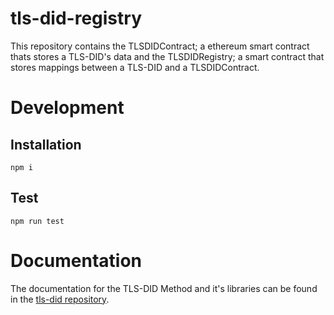 # tls-did-registry

This repository contains the TLSDIDContract; a ethereum smart contract thats stores a TLS-DID's data and the TLSDIDRegistry; a smart contract that stores mappings between a TLS-DID and a TLSDIDContract.
# Development

## Installation

```
npm i
```

## Test

```
npm run test
```

# Documentation

The documentation for the TLS-DID Method and it's libraries can be found in the [tls-did repository](https://github.com/digitalcredentials/tls-did/blob/master/README.md).
